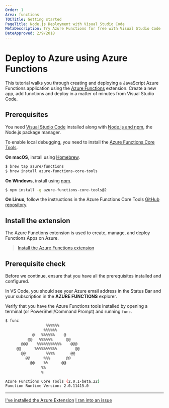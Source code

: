 ```yaml
---
Order: 1
Area: functions
TOCTitle: Getting started
PageTitle: Node.js Deployment with Visual Studio Code
MetaDescription: Try Azure Functions for free with Visual Studio Code
DateApproved: 2/9/2018
---
```

# Deploy to Azure using Azure Functions

This tutorial walks you through creating and deploying a JavaScript Azure Functions application using the [Azure Functions](https://marketplace.visualstudio.com/items?itemName=ms-azuretools.vscode-azurefunctions) extension. Create a new app, add functions and deploy in a matter of minutes from Visual Studio Code.

## Prerequisites

You need [Visual Studio Code](https://code.visualstudio.com/) installed along with [Node.js and npm](https://nodejs.org/en/download), the Node.js package manager.

To enable local debugging, you need to install the [Azure Functions Core Tools](https://github.com/Azure/azure-functions-core-tools#installing).

**On macOS**, install using [Homebrew](https://brew.sh/).

```bash
$ brew tap azure/functions
$ brew install azure-functions-core-tools
```

**On Windows**, install using [npm](https://npmjs.com).

```bash
$ npm install -g azure-functions-core-tools@2
```

**On Linux**, follow the instructions in the Azure Functions Core Tools [GitHub repository](https://github.com/Azure/azure-functions-core-tools#linux).

## Install the extension

The Azure Functions extension is used to create, manage, and deploy Functions Apps on Azure.

> <a class="tutorial-install-extension-btn" href="vscode:extension/ms-azuretools.vscode-azurefunctions">Install the Azure Functions extension</a>

## Prerequisite check

Before we continue, ensure that you have all the prerequisites installed and configured.

In VS Code, you should see your Azure email address in the Status Bar and your subscription in the **AZURE FUNCTIONS** explorer.

Verify that you have the Azure Functions tools installed by opening a terminal (or PowerShell/Command Prompt) and running `func`.

```bash
$ func
                  %%%%%%
                 %%%%%%
            @   %%%%%%    @
          @@   %%%%%%      @@
       @@@    %%%%%%%%%%%    @@@
     @@      %%%%%%%%%%        @@
       @@         %%%%       @@
         @@      %%%       @@
           @@    %%      @@
                %%
                %

Azure Functions Core Tools (2.0.1-beta.22)
Function Runtime Version: 2.0.11415.0
```

----

<a class="tutorial-next-btn" href="/tutorials/functions-extension/create-app">I've installed the Azure Extension</a>
<a class="tutorial-feedback-btn" onclick="reportIssue('node-deployment-azurefunctions', 'getting-started')" href="javascript:void(0)">I ran into an issue</a>
